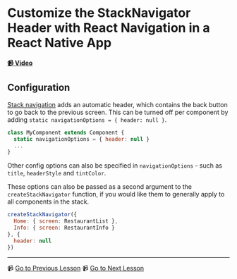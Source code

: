 # Customize the StackNavigator Header with React Navigation in a React Native App

**[📹 Video](https://egghead.io/lessons/react-native-customize-the-stacknavigator-header-with-react-navigation-in-a-react-native-app)**

## Configuration

[Stack navigation](https://reactnavigation.org/docs/2.x/stack-navigator/) adds an automatic header, which contains the back button to go back to the previous screen. This can be turned off per component by adding `static navigationOptions = { header: null }`.

```jsx
class MyComponent extends Component {
  static navigationOptions = { header: null }
  ...
}
```

Other config options can also be specified in `navigationOptions` - such as `title`, `headerStyle` and `tintColor`.

These options can also be passed as a second argument to the `createStackNavigator` function, if you would like them to generally apply to all components in the stack.

```jsx
createStackNavigator({
  Home: { screen: RestaurantList },
  Info: { screen: RestaurantInfo }
}, {
  header: null
})
```

---

📹 [Go to Previous Lesson](https://egghead.io/lessons/react-native-show-a-new-screen-with-react-navigation-and-stacknavigator)
📹 [Go to Next Lesson](https://egghead.io/lessons/react-native-pass-data-between-screens-when-navigating-with-stacknavigator)
